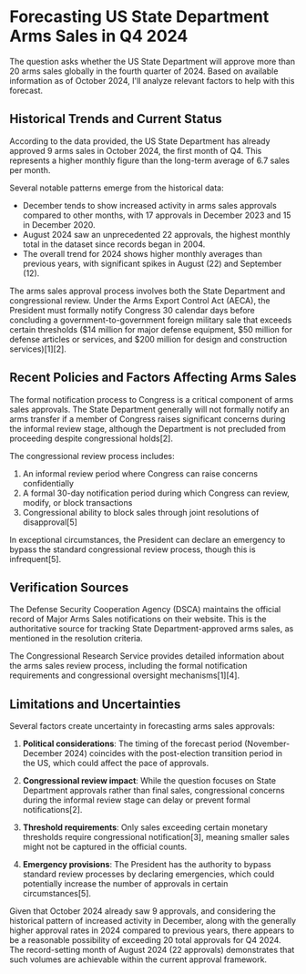 # Forecasting US State Department Arms Sales in Q4 2024

The question asks whether the US State Department will approve more than 20 arms sales globally in the fourth quarter of 2024. Based on available information as of October 2024, I'll analyze relevant factors to help with this forecast.

## Historical Trends and Current Status

According to the data provided, the US State Department has already approved 9 arms sales in October 2024, the first month of Q4. This represents a higher monthly figure than the long-term average of 6.7 sales per month.

Several notable patterns emerge from the historical data:

- December tends to show increased activity in arms sales approvals compared to other months, with 17 approvals in December 2023 and 15 in December 2020.
- August 2024 saw an unprecedented 22 approvals, the highest monthly total in the dataset since records began in 2004.
- The overall trend for 2024 shows higher monthly averages than previous years, with significant spikes in August (22) and September (12).

The arms sales approval process involves both the State Department and congressional review. Under the Arms Export Control Act (AECA), the President must formally notify Congress 30 calendar days before concluding a government-to-government foreign military sale that exceeds certain thresholds ($14 million for major defense equipment, $50 million for defense articles or services, and $200 million for design and construction services)[1][2].

## Recent Policies and Factors Affecting Arms Sales

The formal notification process to Congress is a critical component of arms sales approvals. The State Department generally will not formally notify an arms transfer if a member of Congress raises significant concerns during the informal review stage, although the Department is not precluded from proceeding despite congressional holds[2].

The congressional review process includes:

1. An informal review period where Congress can raise concerns confidentially
2. A formal 30-day notification period during which Congress can review, modify, or block transactions
3. Congressional ability to block sales through joint resolutions of disapproval[5]

In exceptional circumstances, the President can declare an emergency to bypass the standard congressional review process, though this is infrequent[5].

## Verification Sources

The Defense Security Cooperation Agency (DSCA) maintains the official record of Major Arms Sales notifications on their website. This is the authoritative source for tracking State Department-approved arms sales, as mentioned in the resolution criteria.

The Congressional Research Service provides detailed information about the arms sales review process, including the formal notification requirements and congressional oversight mechanisms[1][4].

## Limitations and Uncertainties

Several factors create uncertainty in forecasting arms sales approvals:

1. **Political considerations**: The timing of the forecast period (November-December 2024) coincides with the post-election transition period in the US, which could affect the pace of approvals.

2. **Congressional review impact**: While the question focuses on State Department approvals rather than final sales, congressional concerns during the informal review stage can delay or prevent formal notifications[2].

3. **Threshold requirements**: Only sales exceeding certain monetary thresholds require congressional notification[3], meaning smaller sales might not be captured in the official counts.

4. **Emergency provisions**: The President has the authority to bypass standard review processes by declaring emergencies, which could potentially increase the number of approvals in certain circumstances[5].

Given that October 2024 already saw 9 approvals, and considering the historical pattern of increased activity in December, along with the generally higher approval rates in 2024 compared to previous years, there appears to be a reasonable possibility of exceeding 20 total approvals for Q4 2024. The record-setting month of August 2024 (22 approvals) demonstrates that such volumes are achievable within the current approval framework.